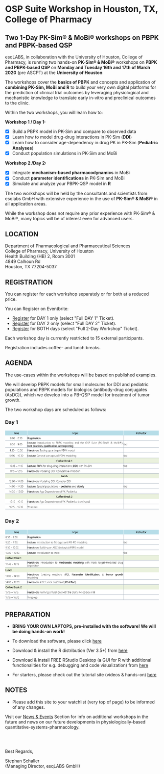 # OSP Suite Workshop in Houston, TX, College of Pharmacy

## Two 1-Day PK-Sim® &amp; MoBi® workshops on PBPK and PBPK-based QSP 

esqLABS, in collaboration with the University of Houston, College of Pharmacy, is running two hands-on **PK-Sim® & MoBi®** workshops on **PBPK and PBPK-based QSP** on **Monday and Tuesday 16th and 17th of March 2020** (pre ASCPT) at the **University of Houston** 

The workshops cover the **basics of PBPK** and concepts and application of **combining PK-Sim, MoBi and R** to build your very own digital platforms for the prediction of clinical trial outcomes by leveraging physiological and mechanistic knowledge to translate early in-vitro and preclinical outcomes to the clinic. 

Within the two workshops, you will learn how to:

**Workshop 1 / Day 1:**
- [x] Build a PBPK model in PK-Sim and compare to observed data
- [x] Learn how to model drug-drug interactions in PK-Sim (**DDI**)
- [x] Learn how to consider age-dependency in drug PK in PK-Sim (**Pediatric Analyses**)
- [x] Conduct population simulations in PK-Sim and MoBi

**Workshop 2 /Day 2:**
- [x] Integrate **mechanism-based pharmacodynamics** in MoBi
- [x] Conduct **parameter identifications** in PK-Sim and MoBi
- [x] Simulate and analyze your PBPK-QSP model in **R**

The two workshops will be held by the consultants and scientists from esqlabs GmbH with extensive experience in the use of **PK-Sim® & MoBi®** in all application areas. 

While the workshop does not require any prior experience with PK-Sim® & MoBi®, many topics will be of interest even for advanced users.


## LOCATION

Department of Pharmacological and Pharmaceutical Sciences  
College of Pharmacy, University of Houston  
Health Building (HB) 2, Room 3001  
4849 Calhoun Rd  
Houston, TX 77204-5037  

## REGISTRATION

You can register for each workshop separately or for both at a reduced price.

You can Register on Eventbrite:
- [Register](https://www.eventbrite.com/e/ascpt2020-pbpk-with-pk-sim-mobi-osp-suite-registration-83531459845) for DAY 1 only (select "Full DAY 1" Ticket).
- [Register](https://www.eventbrite.com/e/ascpt2020-pbpk-with-pk-sim-mobi-osp-suite-registration-83531459845) for DAY 2 only (select "Full DAY 2" Ticket).
- [Register](https://www.eventbrite.com/e/ascpt2020-pbpk-with-pk-sim-mobi-osp-suite-registration-83531459845) for BOTH days (select "Full 2-Day Workshop" Ticket).

Each workshop day is currently restricted to 15 external participants.

Registration includes coffee- and lunch breaks.

## AGENDA

The use-cases within the workshops will be based on published examples. 

We will develop PBPK models for small molecules for DDI and pediatric populations and PBPK models for biologics (antibody-drug conjugates (AsDC)), which we develop into a PB-QSP model for treatment of tumor growth.  

The two workshop days are scheduled as follows:

### Day 1

![Agenda Day 1](https://github.com/Open-Systems-Pharmacology/ASCPT-Satelite-OSPS-Workshops/blob/master/Agenda%20Day%201.png)

### Day 2

![Agenda Day 2](https://github.com/Open-Systems-Pharmacology/ASCPT-Satelite-OSPS-Workshops/blob/master/Agenda%20Day%202.png)

## PREPARATION

- **BRING YOUR OWN LAPTOPS, pre-installed with the software! We will be doing hands-on work!**

- To download the software, please click [here]( http://setup.open-systems-pharmacology.org )
- Download & install the R distribution (Ver 3.5+) from [here](https://cran.r-project.org/bin/windows/base/ )
- Download & install FREE RStudio Desktop (a GUI for R with additional functionalities for e.g. debugging and code visualization) from [here]( https://www.rstudio.com/products/rstudio/download/ )
- For starters, please check out the tutorial site (videos &amp; hands-on) [here](http://www.open-systems-pharmacology.org/#tutorials)

## NOTES

- Please add this site to your watchlist (very top of page) to be informed of any changes.

Visit our [News & Events](https://esqlabs.com/news-events) Section for info on additional workshops in the future and news on our future developments in physiologically-based quantitative-systems-pharmacology.

<br />
<br />

Best Regards,

Stephan Schaller <br />
(Managing Director, esqLABS GmbH)

